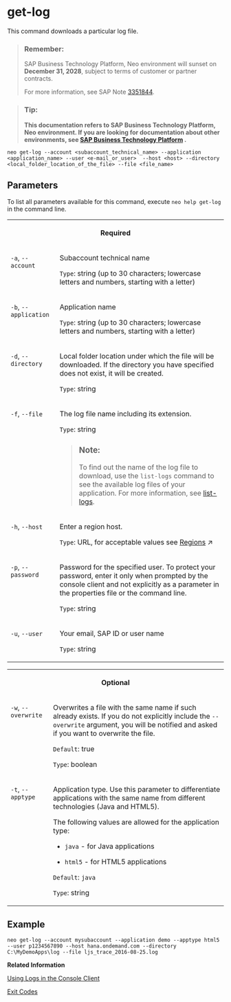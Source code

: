 <!-- loiod35f392ff9504c8793df5feee18054ca -->

# get-log

This command downloads a particular log file.



> ### Remember:  
> SAP Business Technology Platform, Neo environment will sunset on **December 31, 2028**, subject to terms of customer or partner contracts.
> 
> For more information, see SAP Note [3351844](https://me.sap.com/notes/3351844).

> ### Tip:  
> **This documentation refers to SAP Business Technology Platform, Neo environment. If you are looking for documentation about other environments, see [SAP Business Technology Platform](https://help.sap.com/docs/btp/sap-business-technology-platform/sap-business-technology-platform?version=Cloud) .**



```
neo get-log --account <subaccount_technical_name> --application <application_name> --user <e-mail_or_user>  --host <host> --directory <local_folder_location_of_the_file> --file <file_name>
```



## Parameters



To list all parameters available for this command, execute `neo help get-log` in the command line.


<table>
<tr>
<th valign="top" colspan="2">

Required

</th>
</tr>
<tr>
<td valign="top">

`-a`, `--account` 

</td>
<td valign="top">

Subaccount technical name

`Type`: string \(up to 30 characters; lowercase letters and numbers, starting with a letter\)

</td>
</tr>
<tr>
<td valign="top">

`-b`, `--application` 

</td>
<td valign="top">

Application name

`Type`: string \(up to 30 characters; lowercase letters and numbers, starting with a letter\)

</td>
</tr>
<tr>
<td valign="top">

`-d`, `--directory` 

</td>
<td valign="top">

Local folder location under which the file will be downloaded. If the directory you have specified does not exist, it will be created.

`Type`: string

</td>
</tr>
<tr>
<td valign="top">

`-f`, `--file` 

</td>
<td valign="top">

The log file name including its extension.

`Type`: string

> ### Note:  
> To find out the name of the log file to download, use the `list-logs` command to see the available log files of your application. For more information, see [list-logs](list-logs-1f6a77c.md).



</td>
</tr>
<tr>
<td valign="top">

`-h`, `--host` 

</td>
<td valign="top">

Enter a region host.

`Type`: URL, for acceptable values see [Regions](https://help.sap.com/viewer/65de2977205c403bbc107264b8eccf4b/Cloud/en-US/350356d1dc314d3199dca15bd2ab9b0e.html "You can deploy applications in different regions. Each region represents a geographical location (for example, Europe, US East) where applications, data, or services are hosted.") :arrow_upper_right:

</td>
</tr>
<tr>
<td valign="top">

`-p`, `--password` 

</td>
<td valign="top">

Password for the specified user. To protect your password, enter it only when prompted by the console client and not explicitly as a parameter in the properties file or the command line.

`Type`: string

</td>
</tr>
<tr>
<td valign="top">

`-u`, `--user` 

</td>
<td valign="top">

Your email, SAP ID or user name

`Type`: string

</td>
</tr>
</table>


<table>
<tr>
<th valign="top" colspan="2">

Optional

</th>
</tr>
<tr>
<td valign="top">

`-w`, `--overwrite` 

</td>
<td valign="top">

Overwrites a file with the same name if such already exists. If you do not explicitly include the `--overwrite` argument, you will be notified and asked if you want to overwrite the file.

`Default`: true

`Type`: boolean

</td>
</tr>
<tr>
<td valign="top">

`-t`, `--apptype` 

</td>
<td valign="top">

Application type. Use this parameter to differentiate applications with the same name from different technologies \(Java and HTML5\).

The following values are allowed for the application type:

-   `java` - for Java applications

-   `html5` - for HTML5 applications


`Default`: `java`

`Type`: string

</td>
</tr>
</table>



## Example

```
neo get-log --account mysubaccount --application demo --apptype html5 --user p1234567890 --host hana.ondemand.com --directory C:\MyDemoApps\log --file ljs_trace_2016-08-25.log
```

**Related Information**  


[Using Logs in the Console Client](https://help.sap.com/viewer/ee8e8a203e024bbb8c8c2d03fce527dc/Cloud/en-US/e4fd83c5bb5710149b1e94f127f108e4.html)

[Exit Codes](exit-codes-7886796.md "")

